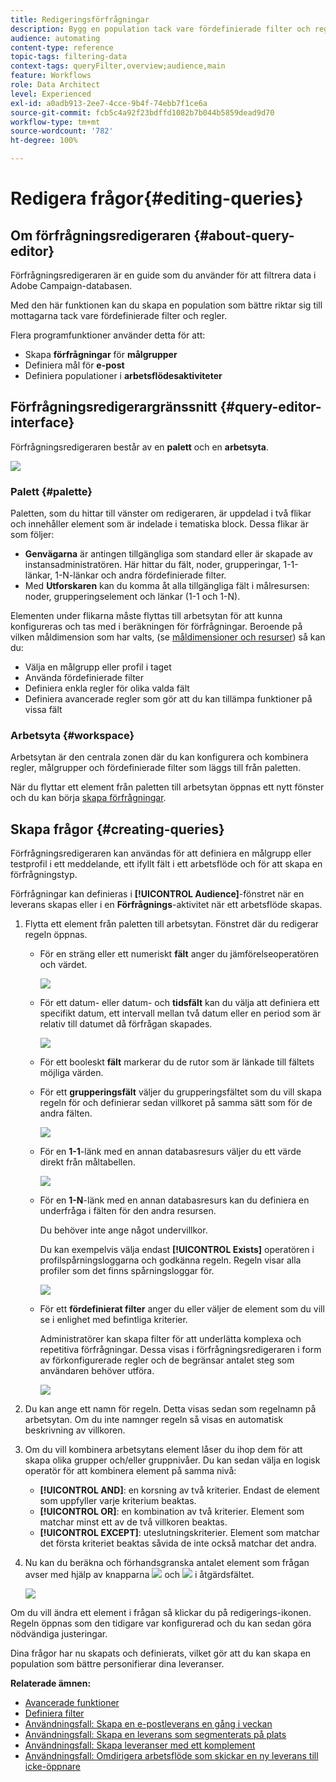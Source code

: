```yaml
---
title: Redigeringsförfrågningar
description: Bygg en population tack vare fördefinierade filter och regler.
audience: automating
content-type: reference
topic-tags: filtering-data
context-tags: queryFilter,overview;audience,main
feature: Workflows
role: Data Architect
level: Experienced
exl-id: a0adb913-2ee7-4cce-9b4f-74ebb7f1ce6a
source-git-commit: fcb5c4a92f23bdffd1082b7b044b5859dead9d70
workflow-type: tm+mt
source-wordcount: '782'
ht-degree: 100%

---
```


# Redigera frågor{#editing-queries}

## Om förfrågningsredigeraren {#about-query-editor}

Förfrågningsredigeraren är en guide som du använder för att filtrera data i Adobe Campaign-databasen.

Med den här funktionen kan du skapa en population som bättre riktar sig till mottagarna tack vare fördefinierade filter och regler.

Flera programfunktioner använder detta för att:

* Skapa **förfrågningar** för **målgrupper**
* Definiera mål för **e-post**
* Definiera populationer i **arbetsflödesaktiviteter**

## Förfrågningsredigerargränssnitt {#query-editor-interface}

Förfrågningsredigeraren består av en **palett** och en **arbetsyta**.

![](assets/query_editor_overview.png)

### Palett {#palette}

Paletten, som du hittar till vänster om redigeraren, är uppdelad i två flikar och innehåller element som är indelade i tematiska block.    Dessa flikar är som följer:

* **Genvägarna** är antingen tillgängliga som standard eller är skapade av instansadministratören. Här hittar du fält, noder, grupperingar, 1-1-länkar, 1-N-länkar och andra fördefinierade filter.
* Med **Utforskaren** kan du komma åt alla tillgängliga fält i målresursen: noder, grupperingselement och länkar (1-1 och 1-N).

Elementen under flikarna måste flyttas till arbetsytan för att kunna konfigureras och tas med i beräkningen för förfrågningar.    Beroende på vilken måldimension som har valts, (se [måldimensioner och resurser](../../automating/using/query.md#targeting-dimensions-and-resources)) så kan du:

* Välja en målgrupp eller profil i taget
* Använda fördefinierade filter
* Definiera enkla regler för olika valda fält
* Definiera avancerade regler som gör att du kan tillämpa funktioner på vissa fält

### Arbetsyta {#workspace}

Arbetsytan är den centrala zonen där du kan konfigurera och kombinera regler, målgrupper och fördefinierade filter som läggs till från paletten.

När du flyttar ett element från paletten till arbetsytan öppnas ett nytt fönster och du kan börja [skapa förfrågningar](#creating-queries).

## Skapa frågor {#creating-queries}

Förfrågningsredigeraren kan användas för att definiera en målgrupp eller testprofil i ett meddelande, ett ifyllt fält i ett arbetsflöde och för att skapa en förfrågningstyp.

Förfrågningar kan definieras i **[!UICONTROL Audience]**-fönstret när en leverans skapas eller i en **Förfrågnings**-aktivitet när ett arbetsflöde skapas.

1. Flytta ett element från paletten till arbetsytan.    Fönstret där du redigerar regeln öppnas.

   * För en sträng eller ett numeriskt **fält** anger du jämförelseoperatören och värdet.

      ![](assets/query_editor_audience_definition2.png)

   * För ett datum- eller datum- och **tidsfält** kan du välja att definiera ett specifikt datum, ett intervall mellan två datum eller en period som är relativ till datumet då förfrågan skapades.

      ![](assets/query_editor_date_field.png)

   * För ett booleskt **fält** markerar du de rutor som är länkade till fältets möjliga värden.
   * För ett **grupperingsfält** väljer du grupperingsfältet som du vill skapa regeln för och definierar sedan villkoret på samma sätt som för de andra fälten.

      ![](assets/query_editor_audience_definition4.png)

   * För en **1-1**-länk med en annan databasresurs väljer du ett värde direkt från måltabellen.

      ![](assets/query_editor_audience_definition5.png)

   * För en **1-N**-länk med en annan databasresurs kan du definiera en underfråga i fälten för den andra resursen.

      Du behöver inte ange något undervillkor.

      Du kan exempelvis välja endast **[!UICONTROL Exists]** operatören i profilspårningsloggarna och godkänna regeln.  Regeln visar alla profiler som det finns spårningsloggar för.

      ![](assets/query_editor_audience_definition6.png)

   * För ett **fördefinierat filter** anger du eller väljer de element som du vill se i enlighet med befintliga kriterier.

      Administratörer kan skapa filter för att underlätta komplexa och repetitiva förfrågningar.    Dessa visas i förfrågningsredigeraren i form av förkonfigurerade regler och de begränsar antalet steg som användaren behöver utföra.

      ![](assets/query-editor_filter_email-audience_filter.png)

1. Du kan ange ett namn för regeln.    Detta visas sedan som regelnamn på arbetsytan.  Om du inte namnger regeln så visas en automatisk beskrivning av villkoren.
1. Om du vill kombinera arbetsytans element låser du ihop dem för att skapa olika grupper och/eller gruppnivåer.    Du kan sedan välja en logisk operatör för att kombinera element på samma nivå:

   * **[!UICONTROL AND]**: en korsning av två kriterier.  Endast de element som uppfyller varje kriterium beaktas.
   * **[!UICONTROL OR]**: en kombination av två kriterier.  Element som matchar minst ett av de två villkoren beaktas.
   * **[!UICONTROL EXCEPT]**: uteslutningskriterier.  Element som matchar det första kriteriet beaktas såvida de inte också matchar det andra.

1. Nu kan du beräkna och förhandsgranska antalet element som frågan avser med hjälp av knapparna ![](assets/count.png) och ![](assets/preview.png) i åtgärdsfältet.

   ![](assets/query_editor_combining_rules.png)

Om du vill ändra ett element i frågan så klickar du på redigerings-ikonen.  Regeln öppnas som den tidigare var konfigurerad och du kan sedan göra nödvändiga justeringar.

Dina frågor har nu skapats och definierats, vilket gör att du kan skapa en population som bättre personifierar dina leveranser.

**Relaterade ämnen:**

* [Avancerade funktioner](../../automating/using/advanced-expression-editing.md)
* [Definiera filter](../../developing/using/configuring-filter-definition.md)
* [Användningsfall: Skapa en e-postleverans en gång i veckan](../../automating/using/workflow-weekly-offer.md)
* [Användningsfall: Skapa en leverans som segmenterats på plats](../../automating/using/workflow-segmentation-location.md)
* [Användningsfall: Skapa leveranser med ett komplement](../../automating/using/workflow-created-query-with-complement.md)
* [Användningsfall: Omdirigera arbetsflöde som skickar en ny leverans till icke-öppnare](../../automating/using/workflow-cross-channel-retargeting.md)

